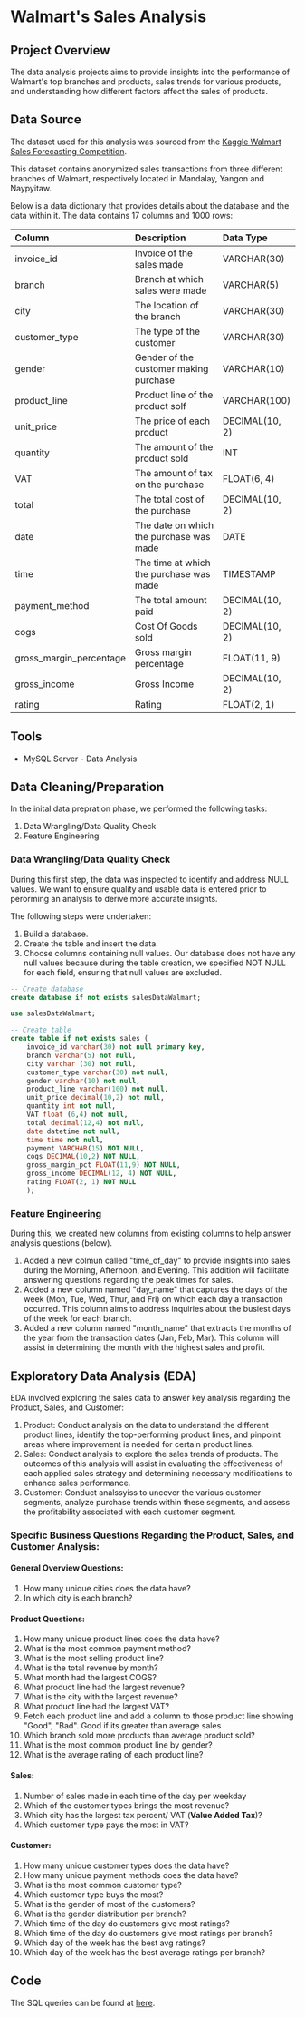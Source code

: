 # Walmart's Sales Analysis 

## Project Overview

The data analysis projects aims to provide insights into the performance of Walmart's top branches and products, sales trends for various products, and understanding how different factors affect the sales of products.

## Data Source 

The dataset used for this analysis was sourced from the [Kaggle Walmart Sales Forecasting Competition](https://www.kaggle.com/c/walmart-recruiting-store-sales-forecasting).

This dataset contains anonymized sales transactions from three different branches of Walmart, respectively located in Mandalay, Yangon and Naypyitaw. 

Below is a data dictionary that provides details about the database and the data within it. The data contains 17 columns and 1000 rows:

| Column                  | Description                             | Data Type      |
| :---------------------- | :-------------------------------------- | :------------- |
| invoice_id              | Invoice of the sales made               | VARCHAR(30)    |
| branch                  | Branch at which sales were made         | VARCHAR(5)     |
| city                    | The location of the branch              | VARCHAR(30)    |
| customer_type           | The type of the customer                | VARCHAR(30)    |
| gender                  | Gender of the customer making purchase  | VARCHAR(10)    |
| product_line            | Product line of the product solf        | VARCHAR(100)   |
| unit_price              | The price of each product               | DECIMAL(10, 2) |
| quantity                | The amount of the product sold          | INT            |
| VAT                 | The amount of tax on the purchase       | FLOAT(6, 4)    |
| total                   | The total cost of the purchase          | DECIMAL(10, 2) |
| date                    | The date on which the purchase was made | DATE           |
| time                    | The time at which the purchase was made | TIMESTAMP      |
| payment_method                 | The total amount paid                   | DECIMAL(10, 2) |
| cogs                    | Cost Of Goods sold                      | DECIMAL(10, 2) |
| gross_margin_percentage | Gross margin percentage                 | FLOAT(11, 9)   |
| gross_income            | Gross Income                            | DECIMAL(10, 2) |
| rating                  | Rating                                  | FLOAT(2, 1)    |

## Tools 
- MySQL Server - Data Analysis

## Data Cleaning/Preparation 

In the inital data prepration phase, we performed the following tasks:

1. Data Wrangling/Data Quality Check
2. Feature Engineering 

### Data Wrangling/Data Quality Check

During this first step, the data was inspected to identify and address NULL values. We want to ensure quality and usable data is entered prior to perorming an analysis to derive more accurate insights. 

The following steps were undertaken: 

1. Build a database.
2. Create the table and insert the data. 
3. Choose columns containing null values. Our database does not have any null values because during the table creation, we specified NOT NULL for each field, ensuring that null values are excluded.

```sql
-- Create database
create database if not exists salesDataWalmart;

use salesDataWalmart;

-- Create table
create table if not exists sales (
    invoice_id varchar(30) not null primary key,
    branch varchar(5) not null, 
    city varchar (30) not null,
    customer_type varchar(30) not null,
    gender varchar(10) not null,
    product_line varchar(100) not null, 
    unit_price decimal(10,2) not null,
    quantity int not null, 
    VAT float (6,4) not null,
    total decimal(12,4) not null,
    date datetime not null,
    time time not null, 
    payment VARCHAR(15) NOT NULL,
    cogs DECIMAL(10,2) NOT NULL,
    gross_margin_pct FLOAT(11,9) NOT NULL,
    gross_income DECIMAL(12, 4) NOT NULL,
    rating FLOAT(2, 1) NOT NULL
    );
```

### Feature Engineering 

During this, we created new columns from existing columns to help answer analysis questions (below). 

1. Added a new colmun called "time_of_day" to provide insights into sales during the Morning, Afternoon, and Evening. This addition will facilitate answering questions regarding the peak times for sales.
2. Added a new column named "day_name" that captures the days of the week (Mon, Tue, Wed, Thur, and Fri) on which each day a transaction occurred. This column aims to address inquiries about the busiest days of the week for each branch.
3. Added a new column named "month_name" that extracts the months of the year from the transaction dates (Jan, Feb, Mar). This column will assist in determining the month with the highest sales and profit.

## Exploratory Data Analysis (EDA)

EDA involved exploring the sales data to answer key analysis regarding the Product, Sales, and Customer: 

1. Product: Conduct analysis on the data to understand the different product lines, identify the top-performing product lines, and pinpoint areas where improvement is needed for certain product lines.
2. Sales: Conduct analysis to explore the sales trends of products. The outcomes of this analysis will assist in evaluating the effectiveness of each applied sales strategy and determining necessary modifications to enhance sales performance.
3. Customer: Conduct analssyiss to uncover the various customer segments, analyze purchase trends within these segments, and assess the profitability associated with each customer segment.

### Specific Business Questions Regarding the Product, Sales, and Customer Analysis: 

#### General Overview Questions: 

1. How many unique cities does the data have?
2. In which city is each branch?

#### Product Questions: 

1. How many unique product lines does the data have?
2. What is the most common payment method?
3. What is the most selling product line?
4. What is the total revenue by month?
5. What month had the largest COGS?
6. What product line had the largest revenue?
5. What is the city with the largest revenue?
6. What product line had the largest VAT?
7. Fetch each product line and add a column to those product line showing "Good", "Bad". Good if its greater than average sales
8. Which branch sold more products than average product sold?
9. What is the most common product line by gender?
12. What is the average rating of each product line?

#### Sales: 

1. Number of sales made in each time of the day per weekday
2. Which of the customer types brings the most revenue?
3. Which city has the largest tax percent/ VAT (**Value Added Tax**)?
4. Which customer type pays the most in VAT?

#### Customer:

1. How many unique customer types does the data have?
2. How many unique payment methods does the data have?
3. What is the most common customer type?
4. Which customer type buys the most?
5. What is the gender of most of the customers?
6. What is the gender distribution per branch?
7. Which time of the day do customers give most ratings?
8. Which time of the day do customers give most ratings per branch?
9. Which day of the week has the best avg ratings?
10. Which day of the week has the best average ratings per branch?

## Code

The SQL queries can be found at [here](https://github.com/indu-sen/Portfolio-Projects/blob/main/SQL/Walmart's%20Sales/walmart_sale.sql). 









   


